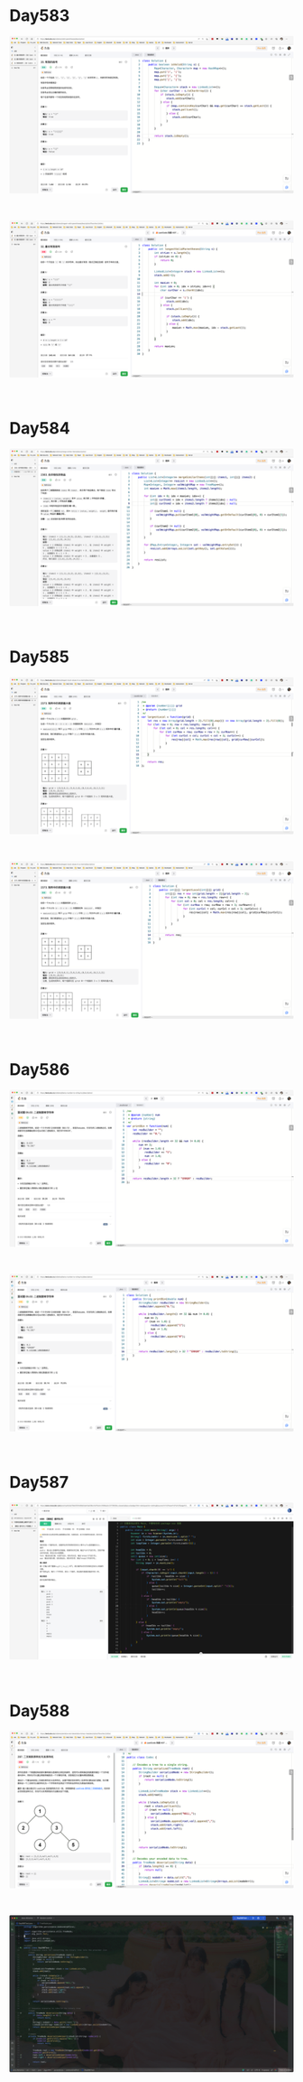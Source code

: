 # Day583

![day583-01](assets/day583-01.png)

&nbsp;

![day583-02](assets/day583-02.png)

&nbsp;

# Day584

![day584](assets/day584.png)

&nbsp;

# Day585

![day585-01](assets/day585-01.png)

&nbsp;

![day585-02](assets/day585-02.png)

&nbsp;

# Day586

![day586-01](assets/day586-01.png)

&nbsp;

![day586-02](assets/day586-02.png)

&nbsp;

# Day587

![day587](assets/day587.png)

&nbsp;

# Day588

![day588-02](assets/day588-02.png)

&nbsp;

![day588-01](assets/day588-01.png)
